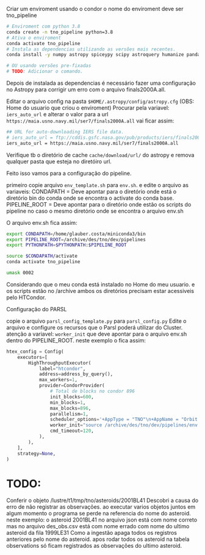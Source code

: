 

Criar um enviroment usando o condor o nome do enviroment deve ser tno_pipeline

```bash
# Enviroment com python 3.8
conda create -n tno_pipeline python=3.8
# Ativa o enviroment
conda activate tno_pipeline
# Instala as dependencias utilizando as versões mais recentes.
conda install -y numpy astropy spiceypy scipy astroquery humanize pandas paramiko parsl psycopg2-binary sqlalchemy python-dateutil python-htcondor requests 

# OU usando versões pre-fixadas
# TODO: Adicionar o comando.
```

Depois de instalada as dependencias é necessário fazer uma configuração no Astropy
para corrigir um erro com o arquivo finals2000A.all.

Editar o arquivo config na pasta `$HOME/.astropy/config/astropy.cfg` (OBS: Home do usuario que criou o enviroment)
Procurar pela variavel: `iers_auto_url` e alterar o valor para a url `https://maia.usno.navy.mil/ser7/finals2000A.all`
vai ficar assim: 

```bash
## URL for auto-downloading IERS file data.
# iers_auto_url = ftp://cddis.gsfc.nasa.gov/pub/products/iers/finals2000A.all
iers_auto_url = https://maia.usno.navy.mil/ser7/finals2000A.all
```
Verifique tb o diretório de cache `cache/download/url/` do astropy e remova qualquer pasta que esteja no diretóiro url. 


Feito isso vamos para a configuração do pipeline. 

primeiro copie arquivo `env_template.sh` para `env.sh`.
e edite o arquivo as variaveis: 
CONDAPATH = Deve apontar para o diretório onde está o diretório bin do conda onde se encontra o activate do conda base. 
PIPELINE_ROOT = Deve apontar para o diretório onde estão os scripts do pipeline no caso o mesmo diretório onde se encontra o arquivo env.sh

O arquivo env.sh fica assim: 
```bash
export CONDAPATH=/home/glauber.costa/miniconda3/bin
export PIPELINE_ROOT=/archive/des/tno/dev/pipelines
export PYTHONPATH=$PYTHONPATH:$PIPELINE_ROOT

source $CONDAPATH/activate
conda activate tno_pipeline

umask 0002
```
Considerando que o meu conda está instalado no Home do meu usuario.
e os scripts estão no /archive 
ambos os diretórios precisam estar acessiveis pelo HTCondor. 

Configuração do PARSL

copie o arquivo `parsl_config_template.py` para `parsl_config.py`
Edite o arquivo e configure os recursos que o Parsl poderá utilizar do Cluster. 
atenção a variavel: `worker_init` que deve apontar para o arquivo env.sh dentro do PIPELINE_ROOT. 
neste exemplo o fica assim:

```python
htex_config = Config(
    executors=[
        HighThroughputExecutor(
            label="htcondor",
            address=address_by_query(),
            max_workers=1,
            provider=CondorProvider(
                # Total de blocks no condor 896
                init_blocks=600,
                min_blocks=1,
                max_blocks=896,
                parallelism=1,
                scheduler_options='+AppType = "TNO"\n+AppName = "Orbit Trace"\n',
                worker_init="source /archive/des/tno/dev/pipelines/env.sh",
                cmd_timeout=120,
            ),
        ),
    ],
    strategy=None,
)
```

# TODO: 
Conferir o objeto /lustre/t1/tmp/tno/asteroids/2001BL41
Descobri a causa do erro de não registrar as observações. 
ao executar varios objetos juntos em algum momento o programa se perde na referencia do nome do asteroid. 
neste exemplo: 
o asteroid 2001BL41 no arquivo json está com nome correto mas no arquivo des_obs.csv está com nome errado com nome do ultimo asteroid da fila 1999LE31
Como a ingestão apaga todos os registros anteriores pelo nome do asteroid. apos rodar todos os asteroid na tabela observations só ficam registrados as observações do ultimo asteroid. 
